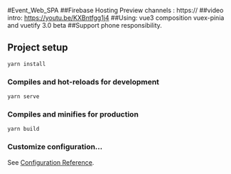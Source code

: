 #Event_Web_SPA
##Firebase Hosting Preview channels :
https://
##video intro: https://youtu.be/KXBntfgg1j4
##Using: vue3 composition vuex-pinia and vuetify 3.0 beta
##Support phone responsibility.


## Project setup
```
yarn install
```

### Compiles and hot-reloads for development
```
yarn serve
```

### Compiles and minifies for production
```
yarn build
```

### Customize configuration...
See [Configuration Reference](https://cli.vuejs.org/config/).
